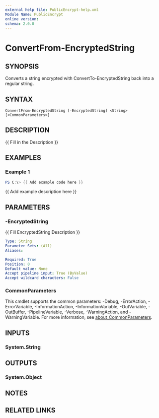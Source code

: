```yaml
---
external help file: PublicEncrypt-help.xml
Module Name: PublicEncrypt
online version:
schema: 2.0.0
---
```


# ConvertFrom-EncryptedString

## SYNOPSIS

Converts a string encrypted with ConvertTo-EncryptedString back into a regular string.

## SYNTAX

```
ConvertFrom-EncryptedString [-EncryptedString] <String> [<CommonParameters>]
```

## DESCRIPTION

{{ Fill in the Description }}

## EXAMPLES

### Example 1

```powershell
PS C:\> {{ Add example code here }}
```

{{ Add example description here }}

## PARAMETERS

### -EncryptedString

{{ Fill EncryptedString Description }}

```yaml
Type: String
Parameter Sets: (All)
Aliases:

Required: True
Position: 0
Default value: None
Accept pipeline input: True (ByValue)
Accept wildcard characters: False
```

### CommonParameters

This cmdlet supports the common parameters: -Debug, -ErrorAction, -ErrorVariable, -InformationAction, -InformationVariable, -OutVariable, -OutBuffer, -PipelineVariable, -Verbose, -WarningAction, and -WarningVariable. For more information, see [about_CommonParameters](http://go.microsoft.com/fwlink/?LinkID=113216).

## INPUTS

### System.String

## OUTPUTS

### System.Object

## NOTES

## RELATED LINKS
